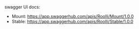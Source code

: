 swagger UI docs: 
 - Mount: https://app.swaggerhub.com/apis/Roolli/Mount/1.0.0
 - Stable: https://app.swaggerhub.com/apis/Roolli/Stable/1.0.0